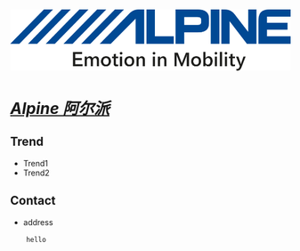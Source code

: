 
# [![Alpine](/assets/img/Alpine.svg "homepage") ](https://www.alpine-usa.com/)

# ***[Alpine 阿尔派](https://www.alpine.com.cn/brand/ilx_f309e.html "cockpit")***

## Trend
- Trend1
- Trend2

## Contact
- address
```
    hello
```